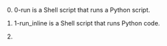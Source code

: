 0. 0-run is a Shell script that runs a Python script.

1. 1-run_inline is a Shell script that runs Python code.

2.
